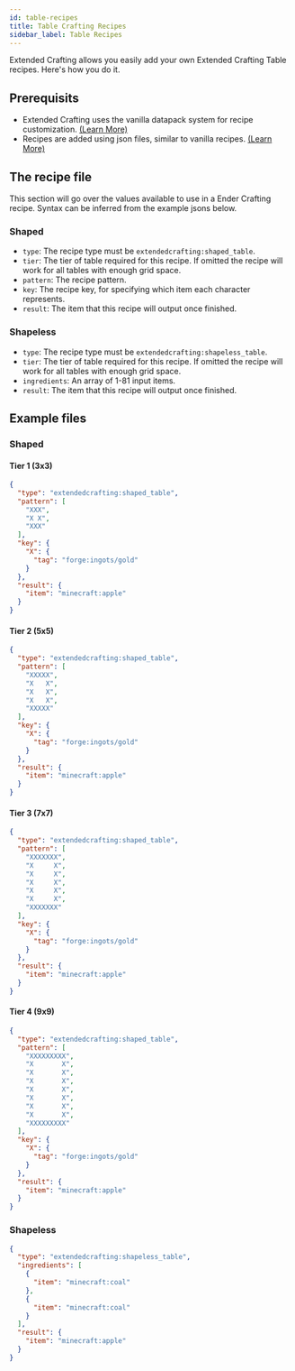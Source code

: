 ```yaml
---
id: table-recipes
title: Table Crafting Recipes
sidebar_label: Table Recipes
---
```


Extended Crafting allows you easily add your own Extended Crafting Table recipes. Here's how you do it.

## Prerequisits
- Extended Crafting uses the vanilla datapack system for recipe customization. [(Learn More)](https://minecraft.gamepedia.com/Data_pack)
- Recipes are added using json files, similar to vanilla recipes. [(Learn More)](https://minecraft.gamepedia.com/Recipe)

## The recipe file
This section will go over the values available to use in a Ender Crafting recipe. Syntax can be inferred from the example jsons below.
### Shaped
- `type`: The recipe type must be `extendedcrafting:shaped_table`.
- `tier`: The tier of table required for this recipe. If omitted the recipe will work for all tables with enough grid space.
- `pattern`: The recipe pattern.
- `key`: The recipe key, for specifying which item each character represents.
- `result`: The item that this recipe will output once finished.

### Shapeless
- `type`: The recipe type must be `extendedcrafting:shapeless_table`.
- `tier`: The tier of table required for this recipe. If omitted the recipe will work for all tables with enough grid space.
- `ingredients`: An array of 1-81 input items.
- `result`: The item that this recipe will output once finished.

## Example files
### Shaped
#### Tier 1 (3x3)
```json
{
  "type": "extendedcrafting:shaped_table",
  "pattern": [
    "XXX",
    "X X",
    "XXX"
  ],
  "key": {
    "X": {
      "tag": "forge:ingots/gold"
    }
  },
  "result": {
    "item": "minecraft:apple"
  }
}
```
#### Tier 2 (5x5)
```json
{
  "type": "extendedcrafting:shaped_table",
  "pattern": [
    "XXXXX",
    "X   X",
    "X   X",
    "X   X",
    "XXXXX"
  ],
  "key": {
    "X": {
      "tag": "forge:ingots/gold"
    }
  },
  "result": {
    "item": "minecraft:apple"
  }
}
```
#### Tier 3 (7x7)
```json
{
  "type": "extendedcrafting:shaped_table",
  "pattern": [
    "XXXXXXX",
    "X     X",
    "X     X",
    "X     X",
    "X     X",
    "X     X",
    "XXXXXXX"
  ],
  "key": {
    "X": {
      "tag": "forge:ingots/gold"
    }
  },
  "result": {
    "item": "minecraft:apple"
  }
}
```
#### Tier 4 (9x9)
```json
{
  "type": "extendedcrafting:shaped_table",
  "pattern": [
    "XXXXXXXXX",
    "X       X",
    "X       X",
    "X       X",
    "X       X",
    "X       X",
    "X       X",
    "X       X",
    "XXXXXXXXX"
  ],
  "key": {
    "X": {
      "tag": "forge:ingots/gold"
    }
  },
  "result": {
    "item": "minecraft:apple"
  }
}
```

### Shapeless
```json
{
  "type": "extendedcrafting:shapeless_table",
  "ingredients": [
    {
      "item": "minecraft:coal"
    },
    {
      "item": "minecraft:coal"
    }
  ],
  "result": {
    "item": "minecraft:apple"
  }
}
```